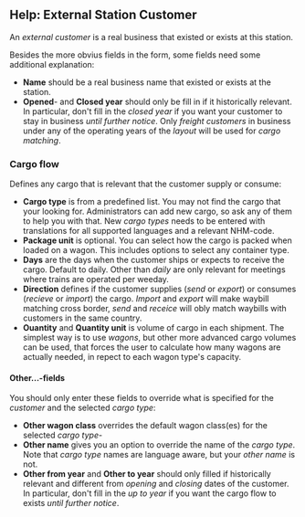 ﻿## Help: External Station Customer
An *external customer* is a real business that existed or exists at this station.

Besides the more obvius fields in the form, some fields need some additional explanation:
- **Name** should be a real business name that existed or exists at the station.
- **Opened**- and **Closed year**
should only be fill in if it historically relevant. 
In particular, don't fill in the *closed year* if you want your customer to stay in business *until further notice*.
Only *freight customers* in business under any of the operating years of the *layout* will be used for *cargo matching*.
### Cargo flow
Defines any cargo that is relevant that the customer supply or consume:
- **Cargo type** is from a predefined list. You may not find the cargo that your looking for. 
Administrators can add new cargo, so ask any of them to help you with that.
New *cargo types* needs to be entered with translations for all supported languages and a relevant NHM-code.
- **Package unit** is optional. You can select how the cargo is packed when loaded on a wagon.
This includes options to select any container type.
- **Days** are the days when the customer ships or expects to receive the cargo. Default to daily. 
Other than *daily* are only relevant for meetings where trains are operated per weeday.
- **Direction** defines if the customer supplies (*send* or *export*) or consumes (*recieve* or *import*) the cargo. 
*Import* and *export* will make waybill matching cross border, *send* and *receice* 
will obly match waybills with customers in the same country. 
- **Ouantity** and **Quantity unit** is volume of cargo in each shipment. 
The simplest way is to use *wagons*, but other more advanced cargo volumes can be used,
that forces the user to calculate how many wagons are actually needed, in repect to each wagon type's capacity.
#### Other...-fields
You should only enter these fields to override what is specified for the *customer* and the selected *cargo type*:
- **Other wagon class** overrides the default wagon class(es) for the selected *cargo type*-
- **Other name** gives you an option to override the name of the *cargo type*. 
Note that *cargo type* names are language aware, but your *other name* is not.
- **Other from year** and **Other to year** should only filled if historically relevant and different from *opening* and *closing* dates of the customer.
In particular, don't fill in the *up to year* if you want the cargo flow to exists *until further notice*.


